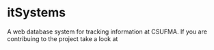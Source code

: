 # itSystems
A web database system for tracking information at CSUFMA. If you are contribuing to the project take a look at 

